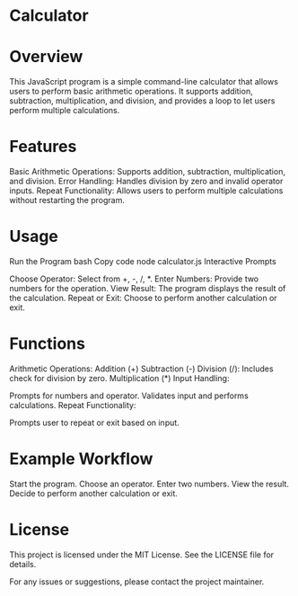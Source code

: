 # Calculator

# Overview
This JavaScript program is a simple command-line calculator that allows users to perform basic arithmetic operations. It supports addition, subtraction, multiplication, and division, and provides a loop to let users perform multiple calculations.

# Features

Basic Arithmetic Operations: Supports addition, subtraction, multiplication, and division.
Error Handling: Handles division by zero and invalid operator inputs.
Repeat Functionality: Allows users to perform multiple calculations without restarting the program.


# Usage
Run the Program
bash
Copy code
node calculator.js
Interactive Prompts

Choose Operator: Select from +, -, /, *.
Enter Numbers: Provide two numbers for the operation.
View Result: The program displays the result of the calculation.
Repeat or Exit: Choose to perform another calculation or exit.



# Functions
Arithmetic Operations:
Addition (+)
Subtraction (-)
Division (/): Includes check for division by zero.
Multiplication (*)
Input Handling:

Prompts for numbers and operator.
Validates input and performs calculations.
Repeat Functionality:

Prompts user to repeat or exit based on input.


# Example Workflow
Start the program.
Choose an operator.
Enter two numbers.
View the result.
Decide to perform another calculation or exit.



# License
This project is licensed under the MIT License. See the LICENSE file for details.

For any issues or suggestions, please contact the project maintainer.
